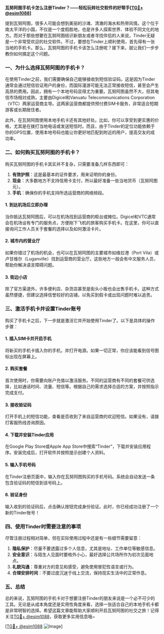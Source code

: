 **瓦努阿图手机卡怎么注册Tinder？——轻松玩转社交软件的好帮手[[TG💪+ @esim1088](https://t.me/s/esim1088)]**

提到瓦努阿图，很多人可能会想到美丽的沙滩、清澈的海水和热带风情。这个位于南太平洋的小国，不仅是一个度假胜地，也是许多人探索世界、体验不同文化的地方。而对于那些想要在瓦努阿图结识新朋友或者寻找伴侣的人来说，Tinder无疑是一个非常受欢迎的社交软件。不过，要想在Tinder上顺利使用，首先得有一张当地的手机卡。那么，瓦努阿图的手机卡该怎么注册呢？接下来，就让我们一步步教你如何搞定这个问题。

### 一、为什么选择瓦努阿图的手机卡？

在使用Tinder之前，我们需要确保自己能够接收到短信验证码。这是因为Tinder通常会通过短信验证用户的身份，而国际漫游可能无法正常接收短信，甚至会产生高昂的费用。因此，拥有一个本地号码显得尤为重要。瓦努阿图虽然不大，但其电信市场相对成熟，主要由Digicel和Vanuatu Telecommunications Corporation（VTC）两家运营商主导。这两家运营商都提供预付费SIM卡服务，非常适合短期游客或长期居住者。

此外，在瓦努阿图使用本地手机卡还有其他好处。比如，你可以享受到更实惠的价格，尤其是在拨打当地电话或发送短信时。而且，由于Tinder的定位功能依赖于你的GPS位置，使用本地号码也能让你更好地匹配到附近的用户，提高交友的成功率。

### 二、如何购买瓦努阿图的手机卡？

购买瓦努阿图的手机卡其实并不复杂，只需要准备几样东西即可：

1. **有效护照**：这是最基本的证件要求，用来证明你的身份。
2. **现金**：大多数地方不支持信用卡支付，所以最好准备一些当地货币（瓦努阿图元）。
3. **手机**：确保你的手机支持所选运营商的网络频段。

#### 1. 到达机场后立即办理

当你抵达瓦努阿图后，可以在机场找到运营商的柜台或摊位。Digicel和VTC通常会在机场设有专门的服务点，方便刚下飞机的旅客购买手机卡。在这里，你可以直接询问工作人员关于套餐的选择以及如何激活卡片。

#### 2. 城市内的营业厅

如果你错过了机场的机会，也可以在瓦努阿图的主要城市如维拉港（Port Vila）或卢甘维尔（Luganville）找到运营商的营业厅。这些地方一般会有中文服务人员，帮助你解决语言障碍问题。

#### 3. 街边小店

除了官方渠道外，许多便利店、杂货店甚至是街头小贩也会出售手机卡。这种方式虽然便捷，但建议选择信誉较好的店铺，以免买到假卡或出现问题时难以追责。

### 三、激活手机卡并设置Tinder账号

购买了手机卡之后，下一步就是激活它并开始使用Tinder了。以下是具体的操作步骤：

#### 1. 插入SIM卡并开启手机

将新买的手机卡插入你的手机，并打开电源。如果一切正常，你应该能看到信号图标出现在屏幕上。

#### 2. 购买套餐

首次使用时，你需要向账户充值以激活服务。不同的运营商有不同的套餐可供选择，比如通话时间、流量、短信等。根据自己的需求选择合适的方案，并按照指示完成支付。

#### 3. 接收验证码

打开手机上的短信功能，查看是否收到了来自运营商的欢迎短信。如果没有，请拨打客服热线咨询原因。

#### 4. 下载并安装Tinder应用

在Google Play Store或Apple App Store中搜索“Tinder”，下载并安装应用程序。安装完成后，打开软件并按照提示创建个人资料。

#### 5. 输入手机号码

在Tinder注册页面中，输入你在瓦努阿图购买的手机号码。系统会自动发送一条包含验证码的短信到该号码上。

#### 6. 验证身份

输入收到的验证码后，点击确认按钮完成身份验证。此时，你已经成功注册了一个新的Tinder账号！

### 四、使用Tinder时需要注意的事项

尽管注册过程相对简单，但在实际使用过程中还是有一些细节需要留意：

1. **隐私保护**：尽量不要透露过多个人信息，尤其是地址、工作单位等敏感信息。
2. **安全意识**：与陌生人见面时要格外小心，最好选择公共场所作为初次见面地点。
3. **礼貌沟通**：尊重对方的意见和感受，避免使用冒犯性语言或行为。
4. **合理安排时间**：不要过度沉迷于线上交流，保持现实生活中的正常作息。

### 五、总结

总的来说，瓦努阿图的手机卡对于想要注册Tinder的朋友来说是一个必不可少的工具。无论是从成本角度还是实用性角度来看，选择一张适合自己的本地手机卡都是非常明智的选择。希望这篇文章能帮助大家顺利开启瓦努阿图的社交之旅！记得关注[TG💪+ @esim1088](https://t.me/s/esim1088)，获取更多实用信息哦~

[[TG💪+ @esim1088](https://t.me/s/esim1088) ![Image](https://i.postimg.cc/4NQfJmqS/Snipaste-2025-05-13-00-14-12.png)]